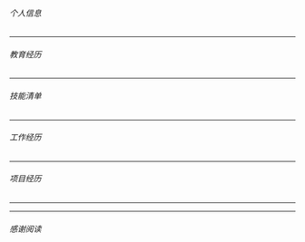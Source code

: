 ###### 个人信息
----

###### 教育经历
----

###### 技能清单
----

###### 工作经历
----

###### 项目经历
----


----
###### 感谢阅读

